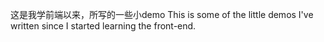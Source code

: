 这是我学前端以来，所写的一些小demo
This is some of the little demos I've written since I started learning the front-end.
